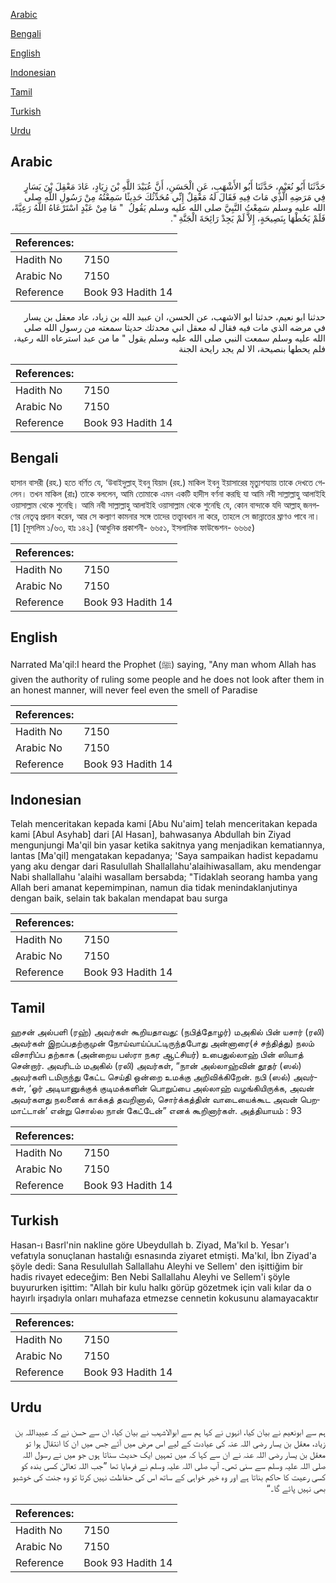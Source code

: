 [Arabic](#arabic)

[Bengali](#bengali)

[English](#english)

[Indonesian](#indonesian)

[Tamil](#tamil)

[Turkish](#turkish)

[Urdu](#urdu)

## Arabic


<div dir="rtl" lang="ar" style={{fontSize:'larger',backgroundColor:'#f8f9fa',padding:20}}>
حَدَّثَنَا أَبُو نُعَيْمٍ، حَدَّثَنَا أَبُو الأَشْهَبِ، عَنِ الْحَسَنِ، أَنَّ عُبَيْدَ اللَّهِ بْنَ زِيَادٍ، عَادَ مَعْقِلَ بْنَ يَسَارٍ فِي مَرَضِهِ الَّذِي مَاتَ فِيهِ فَقَالَ لَهُ مَعْقِلٌ إِنِّي مُحَدِّثُكَ حَدِيثًا سَمِعْتُهُ مِنْ رَسُولِ اللَّهِ صلى الله عليه وسلم سَمِعْتُ النَّبِيَّ صلى الله عليه وسلم يَقُولُ ‏ "‏ مَا مِنْ عَبْدٍ اسْتَرْعَاهُ اللَّهُ رَعِيَّةً، فَلَمْ يَحُطْهَا بِنَصِيحَةٍ، إِلاَّ لَمْ يَجِدْ رَائِحَةَ الْجَنَّةِ ‏"‏‏.‏
</div>
<div style={{backgroundColor:'#f8f9fa',padding:20, marginBottom: 10}}><table> <thead> <tr> <th>References:</th> <th></th> </tr> </thead> <tbody><tr><td>Hadith No</td><td>7150</td></tr><tr><td>Arabic No</td><td>7150</td></tr><tr><td>Reference</td><td>Book 93 Hadith 14</td></tr></tbody></table></div>


<div dir="rtl" lang="ar" style={{fontSize:'larger',backgroundColor:'#f8f9fa',padding:20}}>
حدثنا ابو نعيم، حدثنا ابو الاشهب، عن الحسن، ان عبيد الله بن زياد، عاد معقل بن يسار في مرضه الذي مات فيه فقال له معقل اني محدثك حديثا سمعته من رسول الله صلى الله عليه وسلم سمعت النبي صلى الله عليه وسلم يقول " ما من عبد استرعاه الله رعية، فلم يحطها بنصيحة، الا لم يجد رايحة الجنة
</div>
<div style={{backgroundColor:'#f8f9fa',padding:20, marginBottom: 10}}><table> <thead> <tr> <th>References:</th> <th></th> </tr> </thead> <tbody><tr><td>Hadith No</td><td>7150</td></tr><tr><td>Arabic No</td><td>7150</td></tr><tr><td>Reference</td><td>Book 93 Hadith 14</td></tr></tbody></table></div>

## Bengali


<div dir="ltr" lang="bn" style={{fontSize:'larger',backgroundColor:'#f8f9fa',padding:20}}>
হাসান বাসরী (রহ.) হতে বর্ণিত যে, ‘উবাইদুল্লাহ্ ইবনু যিয়াদ (রহ.) মাকিল ইবনু ইয়াসারের মৃত্যুশয্যায় তাকে দেখতে গেলেন। তখন মাকিল (রাঃ) তাকে বললেন, আমি তোমাকে এমন একটি হাদীস বর্ণনা করছি যা আমি নবী সাল্লাল্লাহু আলাইহি ওয়াসাল্লাম থেকে শুনেছি। আমি নবী সাল্লাল্লাহু আলাইহি ওয়াসাল্লাম থেকে শুনেছি যে, কোন বান্দাকে যদি আল্লাহ্ জনগণের নেতৃত্ব প্রদান করেন, আর সে কল্যাণ কামনার সঙ্গে তাদের তত্ত্বাবধান না করে, তাহলে সে জান্নাতের ঘ্রাণও পাবে না।[1] [মুসলিম ১/৬৩, হাঃ ১৪২] (আধুনিক প্রকাশনী- ৬৬৫১, ইসলামিক ফাউন্ডেশন- ৬৬৬৫)
</div>
<div style={{backgroundColor:'#f8f9fa',padding:20, marginBottom: 10}}><table> <thead> <tr> <th>References:</th> <th></th> </tr> </thead> <tbody><tr><td>Hadith No</td><td>7150</td></tr><tr><td>Arabic No</td><td>7150</td></tr><tr><td>Reference</td><td>Book 93 Hadith 14</td></tr></tbody></table></div>

## English


<div dir="ltr" lang="en" style={{fontSize:'larger',backgroundColor:'#f8f9fa',padding:20}}>
Narrated Ma'qil:I heard the Prophet (ﷺ) saying, "Any man whom Allah has given the authority of ruling some people and he does not look after them in an honest manner, will never feel even the smell of Paradise
</div>
<div style={{backgroundColor:'#f8f9fa',padding:20, marginBottom: 10}}><table> <thead> <tr> <th>References:</th> <th></th> </tr> </thead> <tbody><tr><td>Hadith No</td><td>7150</td></tr><tr><td>Arabic No</td><td>7150</td></tr><tr><td>Reference</td><td>Book 93 Hadith 14</td></tr></tbody></table></div>

## Indonesian


<div dir="ltr" lang="id" style={{fontSize:'larger',backgroundColor:'#f8f9fa',padding:20}}>
Telah menceritakan kepada kami [Abu Nu'aim] telah menceritakan kepada kami [Abul Asyhab] dari [Al Hasan], bahwasanya Abdullah bin Ziyad mengunjungi Ma'qil bin yasar ketika sakitnya yang menjadikan kematiannya, lantas [Ma'qil] mengatakan kepadanya; 'Saya sampaikan hadist kepadamu yang aku dengar dari Rasulullah Shallallahu'alaihiwasallam, aku mendengar Nabi shallallahu 'alaihi wasallam bersabda; "Tidaklah seorang hamba yang Allah beri amanat kepemimpinan, namun dia tidak menindaklanjutinya dengan baik, selain tak bakalan mendapat bau surga
</div>
<div style={{backgroundColor:'#f8f9fa',padding:20, marginBottom: 10}}><table> <thead> <tr> <th>References:</th> <th></th> </tr> </thead> <tbody><tr><td>Hadith No</td><td>7150</td></tr><tr><td>Arabic No</td><td>7150</td></tr><tr><td>Reference</td><td>Book 93 Hadith 14</td></tr></tbody></table></div>

## Tamil


<div dir="ltr" lang="ta" style={{fontSize:'larger',backgroundColor:'#f8f9fa',padding:20}}>
ஹசன் அல்பளி (ரஹ்) அவர்கள் கூறியதாவது: (நபித்தோழர்) மஅகில் பின் யசார் (ரலி) அவர்கள் இறப்பதற்குமுன் நோய்வாய்ப்பட்டிருந்தபோது அன்னாரை(ச் சந்தித்து) நலம் விசாரிப்ப தற்காக (அன்றைய பஸ்ரா நகர ஆட்சியர்) உபைதுல்லாஹ் பின் ஸியாத் சென்றார். அவரிடம் மஅகில் (ரலி) அவர்கள், “நான் அல்லாஹ்வின் தூதர் (ஸல்) அவர்களி டமிருந்து கேட்ட செய்தி ஒன்றை உமக்கு அறிவிக்கிறேன். நபி (ஸல்) அவர்கள், ‘ஓர் அடியானுக்குக் குடிமக்களின் பொறுப்பை அல்லாஹ் வழங்கியிருக்க, அவன் அவர்களது நலனைக் காக்கத் தவறினால், சொர்க்கத்தின் வாடையைக்கூட அவன் பெறமாட்டான்’ என்று சொல்ல நான் கேட்டேன்” எனக் கூறினார்கள். அத்தியாயம் : 93
</div>
<div style={{backgroundColor:'#f8f9fa',padding:20, marginBottom: 10}}><table> <thead> <tr> <th>References:</th> <th></th> </tr> </thead> <tbody><tr><td>Hadith No</td><td>7150</td></tr><tr><td>Arabic No</td><td>7150</td></tr><tr><td>Reference</td><td>Book 93 Hadith 14</td></tr></tbody></table></div>

## Turkish


<div dir="ltr" lang="tr" style={{fontSize:'larger',backgroundColor:'#f8f9fa',padding:20}}>
Hasan-ı Basrl'nin nakline göre Ubeydullah b. Ziyad, Ma'kıl b. Yesar'ı vefatıyla sonuçlanan hastalığı esnasında ziyaret etmişti. Ma'kıl, İbn Ziyad'a şöyle dedi: Sana Resulullah Sallallahu Aleyhi ve Sellem' den işittiğim bir hadis rivayet edeceğim: Ben Nebi Sallallahu Aleyhi ve Sellem'i şöyle buyururken işittim: "Allah bir kulu halkı görüp gözetmek için vali kılar da o hayırlı irşadıyla onları muhafaza etmezse cennetin kokusunu alamayacaktır
</div>
<div style={{backgroundColor:'#f8f9fa',padding:20, marginBottom: 10}}><table> <thead> <tr> <th>References:</th> <th></th> </tr> </thead> <tbody><tr><td>Hadith No</td><td>7150</td></tr><tr><td>Arabic No</td><td>7150</td></tr><tr><td>Reference</td><td>Book 93 Hadith 14</td></tr></tbody></table></div>

## Urdu


<div dir="rtl" lang="ur" style={{fontSize:'larger',backgroundColor:'#f8f9fa',padding:20}}>
ہم سے ابونعیم نے بیان کیا، انہوں نے کہا ہم سے ابوالاشہب نے بیان کیا، ان سے حسن نے کہ عبیداللہ بن زیاد، معقل بن یسار رضی اللہ عنہ کی عیادت کے لیے اس مرض میں آئے جس میں ان کا انتقال ہوا تو معقل بن یسار رضی اللہ عنہ نے ان سے کہا کہ میں تمہیں ایک حدیث سناتا ہوں جو میں نے رسول اللہ صلی اللہ علیہ وسلم سے سنی تھی۔ آپ صلی اللہ علیہ وسلم نے فرمایا تھا ”جب اللہ تعالیٰ کسی بندہ کو کسی رعیت کا حاکم بناتا ہے اور وہ خیر خواہی کے ساتھ اس کی حفاظت نہیں کرتا تو وہ جنت کی خوشبو بھی نہیں پائے گا۔“
</div>
<div style={{backgroundColor:'#f8f9fa',padding:20, marginBottom: 10}}><table> <thead> <tr> <th>References:</th> <th></th> </tr> </thead> <tbody><tr><td>Hadith No</td><td>7150</td></tr><tr><td>Arabic No</td><td>7150</td></tr><tr><td>Reference</td><td>Book 93 Hadith 14</td></tr></tbody></table></div>